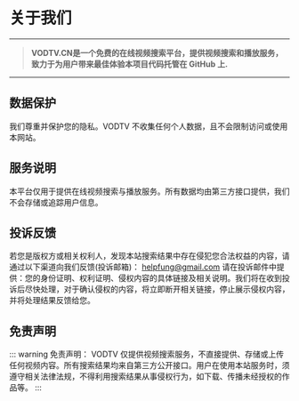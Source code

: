 
# 关于我们

---

>  **VODTV.CN是一个免费的在线视频搜索平台，提供视频搜索和播放服务，致力于为用户带来最佳体验本项目代码托管在 GitHub 上.**

---


## 数据保护

我们尊重并保护您的隐私。VODTV 不收集任何个人数据，且不会限制访问或使用本网站。

## 服务说明

本平台仅用于提供在线视频搜索与播放服务。所有数据均由第三方接口提供，我们不会存储或追踪用户信息。

## 投诉反馈

若您是版权方或相关权利人，发现本站搜索结果中存在侵犯您合法权益的内容，请通过以下渠道向我们反馈(投诉邮箱)：
helpfung@gmail.com 请在投诉邮件中提供：您的身份证明、权利证明、侵权内容的具体链接及相关说明。我们将在收到投诉后尽快处理，对于确认侵权的内容，将立即断开相关链接，停止展示侵权内容，并将处理结果反馈给您。

## 免责声明

::: warning 免责声明：
VODTV 仅提供视频搜索服务，不直接提供、存储或上传任何视频内容。所有搜索结果均来自第三方公开接口。用户在使用本站服务时，须遵守相关法律法规，不得利用搜索结果从事侵权行为，如下载、传播未经授权的作品等。
:::